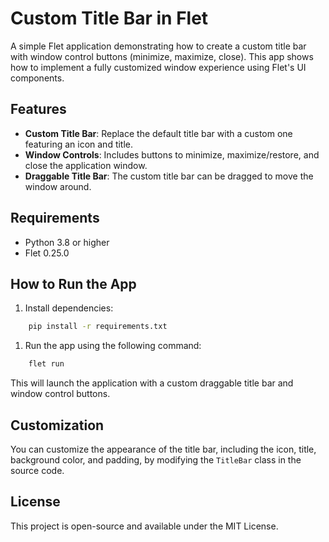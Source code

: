 # Custom Title Bar in Flet

A simple Flet application demonstrating how to create a custom title bar with window control buttons (minimize, maximize, close). This app shows how to implement a fully customized window experience using Flet's UI components.

## Features

- **Custom Title Bar**: Replace the default title bar with a custom one featuring an icon and title.
- **Window Controls**: Includes buttons to minimize, maximize/restore, and close the application window.
- **Draggable Title Bar**: The custom title bar can be dragged to move the window around.

## Requirements

- Python 3.8 or higher
- Flet 0.25.0

## How to Run the App

1. Install dependencies:

```bash
    pip install -r requirements.txt
```

1. Run the app using the following command:

```cmd
    flet run
```

This will launch the application with a custom draggable title bar and window control buttons.

## Customization

You can customize the appearance of the title bar, including the icon, title, background color, and padding, by modifying the `TitleBar` class in the source code.

## License

This project is open-source and available under the MIT License.

